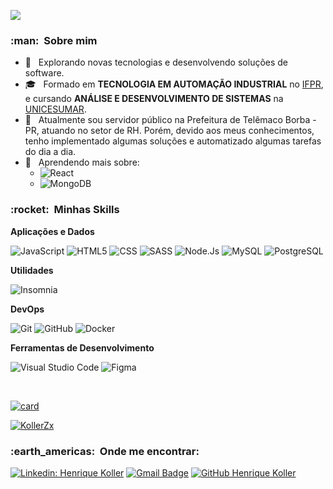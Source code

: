 ![](https://komarev.com/ghpvc/?username=VanessaSwerts&color=006bed)

<h3> :man: &nbsp;Sobre mim </h3>

- 🤔 &nbsp; Explorando novas tecnologias e desenvolvendo soluções de software.
- 🎓 &nbsp; Formado em **TECNOLOGIA EM AUTOMAÇÃO INDUSTRIAL** no <a href="https://telemaco.ifpr.edu.br/">IFPR</a>, e cursando **ANÁLISE E DESENVOLVIMENTO DE SISTEMAS** na <a href="https://www.unicesumar.edu.br/home/">UNICESUMAR</a>.
- 💼 &nbsp; Atualmente sou servidor público na Prefeitura de Telêmaco Borba - PR, atuando no setor de RH. Porém, devido aos meus conhecimentos,
tenho implementado algumas soluções e automatizado algumas tarefas do dia a dia.
- 🌱 &nbsp; Aprendendo mais sobre:
  - ![React](https://img.shields.io/badge/-React-333333?style=flat&logo=react)
  - ![MongoDB](https://img.shields.io/badge/MongoDB-4EA94B?style=flat&logo=mongodb&logoColor=white)

<h3> :rocket: &nbsp;Minhas Skills </h3>

**Aplicações e Dados**

  ![JavaScript](https://img.shields.io/badge/-JavaScript-333333?style=flat&logo=javascript)
  ![HTML5](https://img.shields.io/badge/-HTML5-333333?style=flat&logo=HTML5)
  ![CSS](https://img.shields.io/badge/-CSS-333333?style=flat&logo=CSS3&logoColor=1572B6)
  ![SASS](https://img.shields.io/badge/Sass-CC6699?style=flat&logo=sass&logoColor=white)
  ![Node.Js](https://img.shields.io/badge/Node.js-43853D?style=flat&logo=node.js&logoColor=white)
  ![MySQL](https://img.shields.io/badge/-MySQL-333333?style=flat&logo=mysql)
  ![PostgreSQL](https://img.shields.io/badge/PostgreSQL-316192?style=flat&logo=postgresql&logoColor=white)

**Utilidades**

  ![Insomnia](https://img.shields.io/badge/-Insomnia-333333?style=flat&logo=insomnia)

**DevOps**

  ![Git](https://img.shields.io/badge/-Git-333333?style=flat&logo=git)
  ![GitHub](https://img.shields.io/badge/-GitHub-333333?style=flat&logo=github)
  ![Docker](https://img.shields.io/badge/-Docker-333333?style=flat&logo=docker)

**Ferramentas de Desenvolvimento**

  ![Visual Studio Code](https://img.shields.io/badge/-Visual%20Studio%20Code-333333?style=flat&logo=visual-studio-code&logoColor=007ACC)
  ![Figma](https://img.shields.io/badge/-Figma-333333?style=flat&logo=figma&logoColor=007ACC)

<br/>

[![card](https://github-readme-stats.vercel.app/api?username=KollerZx&theme=merko)](https://github.com/KollerZx/)


[![KollerZx](https://github-readme-stats.vercel.app/api/top-langs/?username=KollerZx&hide=html&layout=compact&theme=merko)](https://github.com/KollerZx/)


<h3> :earth_americas: &nbsp;Onde me encontrar: </h3> 

[![Linkedin: Henrique Koller](https://img.shields.io/badge/-Henrique-blue?style=flat-square&logo=Linkedin&logoColor=white&link=https://www.linkedin.com/in/henrique-koller/)](https://www.linkedin.com/in/henrique-koller/)
[![Gmail Badge](https://img.shields.io/badge/-henrique.koller@gmail.com-006bed?style=flat-square&logo=Gmail&logoColor=white&link=mailto:henrique.koller@gmail.com)](mailto:henrique.koller@gmail.com)
[![GitHub Henrique Koller]( https://img.shields.io/github/followers/KollerZx?label=follow&style=social)](https://github.com/KollerZx)

